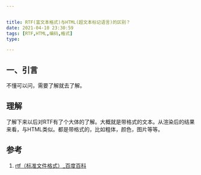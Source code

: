 ```yaml
---


title: RTF(富文本格式)与HTML(超文本标记语言)的区别？
date: 2021-04-10 23:30:59
tags: [RTF,HTML,编码,格式]
type:

---
```



## 一、引言

不懂可以问，需要了解就去了解。

## 理解

了解下来以后对RTF有了个大体的了解。大概就是带格式的文本。从渲染后的结果来看，与HTML类似。都是带格式的，比如粗体，颜色，图片等等。


## 参考

1. [rtf（标准文件格式）_百度百科](https://baike.baidu.com/item/rtf/13211185?fr=aladdin)
